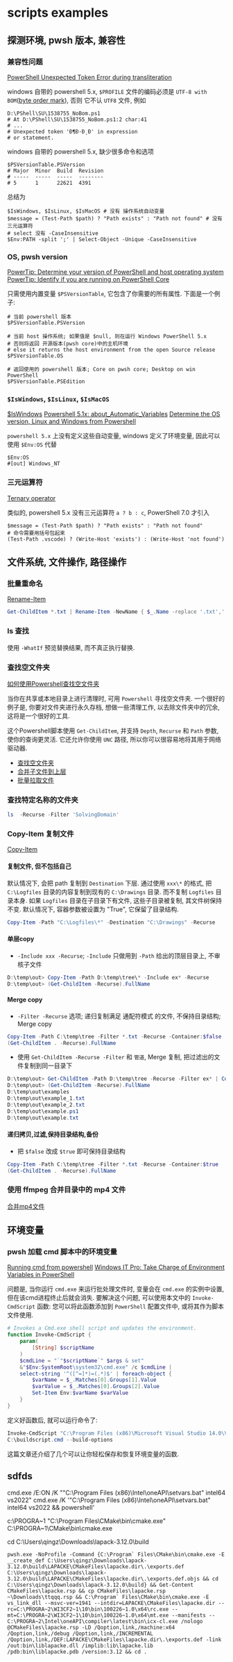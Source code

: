 # scripts examples

## 探测环境, pwsh 版本, 兼容性

### 兼容性问题

[PowerShell Unexpected Token Error during transliteration](https://superuser.com/questions/1538755/powershell-unexpected-token-error-during-transliteration)

windows 自带的 powershell 5.x,
`$PROFILE` 文件的编码必须是 `UTF-8 with BOM`([byte order mark][]),
否则 它不认 `UTF8` 文件, 例如

```pwsh
D:\PShell\SU\1538755_NoBom.ps1
# At D:\PShell\SU\1538755_NoBom.ps1:2 char:41
# ...
# Unexpected token 'Đ¶Đ·Đ¸Đ' in expression
# or statement.
```

windows 自带的 powershell 5.x, 缺少很多命令和选项

```pwsh
$PSVersionTable.PSVersion
# Major  Minor  Build  Revision
# -----  -----  -----  --------
# 5      1      22621  4391
```

总结为

```pwsh
$IsWindows, $IsLinux, $IsMacOS # 没有 操作系统自动变量
$message = (Test-Path $path) ? "Path exists" : "Path not found" # 没有三元运算符
# select 没有 -CaseInsensitive
$Env:PATH -split ';' | Select-Object -Unique -CaseInsensitive
```

[byte order mark]: https://en.wikipedia.org/wiki/Byte_order_mark

### OS, pwsh version

[PowerTip: Determine your version of PowerShell and host operating system](https://devblogs.microsoft.com/scripting/powertip-determine-your-version-of-powershell-and-host-operating-system/)
[PowerTip: Identify if you are running on PowerShell Core](https://devblogs.microsoft.com/scripting/powertip-identify-if-you-are-running-on-powershell-core/)

只需使用内置变量 `$PSVersionTable`, 它包含了你需要的所有属性.
下面是一个例子:

```pwsh
# 当前 powershell 版本
$PSVersionTable.PSVersion

# 当前 host 操作系统; 如果值是 $null, 则在运行 Windows PowerShell 5.x
# 否则将返回 开源版本(pwsh core)中的主机环境
# else it returns the host environment from the open Source release
$PSVersionTable.OS

# 返回使用的 powershell 版本; Core on pwsh core; Desktop on win PowerShell
$PSVersionTable.PSEdition
```

### `$IsWindows`, `$IsLinux`, `$IsMacOS`

[$IsWindows](https://learn.microsoft.com/en-us/powershell/module/microsoft.powershell.core/about/about_automatic_variables?view=powershell-7.5#iswindows)
[Powershell 5.1x: about_Automatic_Variables](https://learn.microsoft.com/en-us/powershell/module/microsoft.powershell.core/about/about_automatic_variables?view=powershell-5.1#iswindows)
[Determine the OS version, Linux and Windows from Powershell](https://stackoverflow.com/questions/44703646/determine-the-os-version-linux-and-windows-from-powershell)

`powershell 5.x` 上没有定义这些自动变量, windows 定义了环境变量,
因此可以使用 `$Env:OS` 代替

```pwsh
$Env:OS
#[out] Windows_NT
```

### 三元运算符

[Ternary operator](https://learn.microsoft.com/en-us/powershell/module/microsoft.powershell.core/about/about_operators?view=powershell-7.4)

类似的, powershell 5.x 没有三元运算符 `a ? b : c`, PowerShell 7.0 才引入

```pwsh
$message = (Test-Path $path) ? "Path exists" : "Path not found"
# 命令需要用括号包起来
(Test-Path .vscode) ? (Write-Host 'exists') : (Write-Host 'not found')
```

## 文件系统, 文件操作, 路径操作

### 批量重命名

[Rename-Item](https://docs.microsoft.com/zh-cn/powershell/module/Microsoft.PowerShell.Management/Rename-Item?view=powershell-7)

```powershell
Get-ChildItem *.txt | Rename-Item -NewName { $_.Name -replace '.txt','.log' }
```

### ls 查找

使用 `-WhatIf` 预览替换结果, 而不真正执行替换.

### 查找空文件夹

[如何使用Powershell查找空文件夹](如何使用Powershell查找空文件夹)

当你在共享或本地目录上进行清理时, 可用 `Powershell` 寻找空文件夹.
一个很好的例子是, 你要对文件夹进行永久存档, 想做一些清理工作, 以去除文件夹中的冗余, 这将是一个很好的工具.

这个Powershell脚本使用 `Get-ChildItem`, 并支持 `Depth`, `Recurse` 和 `Path` 参数, 使你的查询更灵活.
它还允许你使用 `UNC` 路径, 所以你可以很容易地将其用于网络驱动器.

+ [查找空文件夹](Get-EmptyDirectory.ps1)
+ [合并子文件到上层](Merge-ChildItem.ps1)
+ [批量拉取文件](receive-adb.ps1)

### 查找特定名称的文件夹

```powershell
ls  -Recurse -Filter 'SolvingDomain'
```

### Copy-Item 复制文件

[Copy-Item](https://learn.microsoft.com/en-us/powershell/module/Microsoft.PowerShell.Management/Copy-Item)

#### 复制文件, 但不包括自己

默认情况下, 会把 path 复制到 `Destination` 下层.
通过使用 `xxx\*` 的格式, 把 `C:\Logfiles` 目录的内容复制到现有的 `C:\Drawings` 目录.
而不复制 `Logfiles` 目录本身.
如果 `Logfiles` 目录在子目录下有文件, 这些子目录被复制, 其文件树保持不变.
默认情况下, 容器参数被设置为 "True", 它保留了目录结构.

```powershell
Copy-Item -Path "C:\Logfiles\*" -Destination "C:\Drawings" -Recurse
```

#### 单层copy

+ `-Include xxx -Recurse`; `-Include` 只做用到 `-Path` 给出的顶层目录上, 不审核子文件

```powershell
D:\temp\out> Copy-Item -Path D:\temp\tree\* -Include ex* -Recurse
D:\temp\out> (Get-ChildItem -Recurse).FullName
```

#### Merge copy

+ `-Filter -Recurse` 选项; 递归复制满足 通配符模式 的文件, 不保持目录结构; Merge copy

```powershell
Copy-Item -Path C:\temp\tree -Filter *.txt -Recurse -Container:$false
(Get-ChildItem . -Recurse).FullName
```

+ 使用 `Get-ChildItem -Recurse -Filter` 和 `管道`, Merge 复制, 把过滤出的文件复制到同一目录下

```powershell
D:\temp\out> Get-ChildItem -Path D:\temp\tree -Recurse -Filter ex* | Copy-Item
D:\temp\out> (Get-ChildItem -Recurse).FullName
D:\temp\out\examples
D:\temp\out\example_1.txt
D:\temp\out\example_2.txt
D:\temp\out\example.ps1
D:\temp\out\example.txt
```

#### 递归拷贝,过滤,保持目录结构,备份

+ 把 `$false` 改成 `$true` 即可保持目录结构

```powershell
Copy-Item -Path C:\temp\tree -Filter *.txt -Recurse -Container:$true
(Get-ChildItem . -Recurse).FullName
```

### 使用 ffmpeg 合并目录中的 mp4 文件

[合并mp4文件](my-merge-mp4.ps1)

## 环境变量

### pwsh 加载 cmd 脚本中的环境变量

[Running cmd from powershell](https://stackoverflow.com/questions/41399692/running-a-build-script-after-calling-vcvarsall-bat-from-powershell)
[Windows IT Pro: Take Charge of Environment Variables in PowerShell](http://windowsitpro.com/powershell/take-charge-environment-variables-powershell)

问题是, 当你运行 `cmd.exe` 来运行批处理文件时,
变量会在 `cmd.exe` 的实例中设置, 但在该cmd进程终止后就会消失.
要解决这个问题, 可以使用本文中的 `Invoke-CmdScript` 函数:
您可以将此函数添加到 `PowerShell` 配置文件中, 或将其作为脚本文件使用.

```powershell
# Invokes a Cmd.exe shell script and updates the environment.
function Invoke-CmdScript {
    param(
        [String] $scriptName
    )
    $cmdLine = "`"$scriptName`" $args & set"
    &"$Env:SystemRoot\system32\cmd.exe" /c $cmdLine |
    select-string '^([^=]*)=(.*)$' | foreach-object {
        $varName = $_.Matches[0].Groups[1].Value
        $varValue = $_.Matches[0].Groups[2].Value
        Set-Item Env:$varName $varValue
    }
}
```

定义好函数后, 就可以运行命令了:

```powershell
Invoke-CmdScript "C:\Program Files (x86)\Microsoft Visual Studio 14.0\VC\vcvarsall.bat" amd64_x86
C:\buildscript.cmd --build-options
```

这篇文章还介绍了几个可以让你轻松保存和恢复环境变量的函数.

## sdfds

cmd.exe /E:ON /K ""C:\Program Files (x86)\Intel\oneAPI\setvars.bat" intel64 vs2022"
cmd.exe /K '"C:\Program Files (x86)\Intel\oneAPI\setvars.bat" intel64 vs2022 && powershell'

c:\PROGRA~1
"C:\Program Files\CMake\bin\cmake.exe"
C:\PROGRA~1\CMake\bin\cmake.exe

cd C:\Users\qingz\Downloads\lapack-3.12.0\build

```pwsh
pwsh.exe -NoProfile -Command {C:\Program` Files\CMake\bin\cmake.exe -E __create_def C:\Users\qingz\Downloads\lapack-3.12.0\build\LAPACKE\CMakeFiles\lapacke.dir\.\exports.def C:\Users\qingz\Downloads\lapack-3.12.0\build\LAPACKE\CMakeFiles\lapacke.dir\.\exports.def.objs && cd C:\Users\qingz\Downloads\lapack-3.12.0\build} && Get-Content CMakeFiles\lapacke.rsp && cp CMakeFiles\lapacke.rsp ~\Downloads\ttqqq.rsp && C:\Program` Files\CMake\bin\cmake.exe -E vs_link_dll --msvc-ver=1941 --intdir=LAPACKE\CMakeFiles\lapacke.dir --rc=C:\PROGRA~2\WI3CF2~1\10\bin\100226~1.0\x64\rc.exe --mt=C:\PROGRA~2\WI3CF2~1\10\bin\100226~1.0\x64\mt.exe --manifests -- C:\PROGRA~2\Intel\oneAPI\compiler\latest\bin\icx-cl.exe /nologo @CMakeFiles\lapacke.rsp -LD /Qoption,link,/machine:x64 /Qoption,link,/debug /Qoption,link,/INCREMENTAL /Qoption,link,/DEF:LAPACKE\CMakeFiles\lapacke.dir\.\exports.def -link /out:bin\liblapacke.dll /implib:lib\lapacke.lib /pdb:bin\liblapacke.pdb /version:3.12 && cd .
```